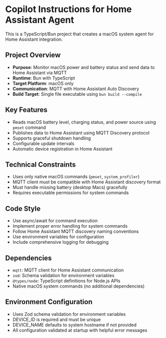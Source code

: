 # Copilot Instructions for Home Assistant Agent

<!-- Use this file to provide workspace-specific custom instructions to Copilot. For more details, visit https://code.visualstudio.com/docs/copilot/copilot-customization#_use-a-githubcopilotinstructionsmd-file -->

This is a TypeScript/Bun project that creates a macOS system agent for Home Assistant integration.

## Project Overview

- **Purpose**: Monitor macOS power and battery status and send data to Home Assistant via MQTT
- **Runtime**: Bun with TypeScript
- **Target Platform**: macOS only
- **Communication**: MQTT with Home Assistant Auto Discovery
- **Build Target**: Single file executable using `bun build --compile`

## Key Features

- Reads macOS battery level, charging status, and power source using `pmset` command
- Publishes data to Home Assistant using MQTT Discovery protocol
- Supports graceful shutdown handling
- Configurable update intervals
- Automatic device registration in Home Assistant

## Technical Constraints

- Uses only native macOS commands (`pmset`, `system_profiler`)
- MQTT client must be compatible with Home Assistant discovery format
- Must handle missing battery (desktop Macs) gracefully
- Requires executable permissions for system commands

## Code Style

- Use async/await for command execution
- Implement proper error handling for system commands
- Follow Home Assistant MQTT discovery naming conventions
- Use environment variables for configuration
- Include comprehensive logging for debugging

## Dependencies

- `mqtt`: MQTT client for Home Assistant communication
- `zod`: Schema validation for environment variables
- `@types/node`: TypeScript definitions for Node.js APIs
- Native macOS system commands (no additional dependencies)

## Environment Configuration

- Uses Zod schema validation for environment variables
- DEVICE_ID is required and must be unique
- DEVICE_NAME defaults to system hostname if not provided
- All configuration validated at startup with helpful error messages
